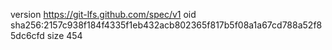version https://git-lfs.github.com/spec/v1
oid sha256:2157c938f184f4335f1eb432acb802365f817b5f08a1a67cd788a52f85dc6cfd
size 454
